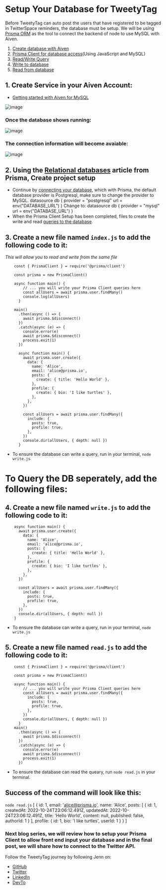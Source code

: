 # Setup Your Database for TweetyTag

Before TweetyTag can auto post the users that have registered to be tagged in TwitterSpace reminders, the database must be setup. We will be using [Prisma ORM](https://www.prisma.io/) as the tool to connect the backend of node to use MySQL with Aiven. 

1. [Create database with Aiven](https://github.com/jennjunod/aivenda/blob/main/README.md#1-create-service-in-your-aiven-account)
2. [Prisma Client for database access](https://github.com/jennjunod/aivenda/blob/main/README.md#2-using-the-relational-databases-article-from-prisma-create-project-setup)(Using JavaScript and MySQL)
3. [Read/Write Query](https://github.com/jennjunod/aivenda/blob/main/README.md#3-create-a-new-file-named-writejs-to-add-the-following-code-to-it)
4. [Write to database](https://github.com/jennjunod/aivenda/blob/main/README.md#3-create-a-new-file-named-writejs-to-add-the-following-code-to-it)
5. [Read from database](https://github.com/jennjunod/aivenda/blob/main/README.md#4-create-a-new-file-named-readjs-to-add-the-following-code-to-it)


## 1. Create Service in your Aiven Account:
* [Getting started with Aiven for MySQL](https://docs.aiven.io/docs/products/mysql/get-started.html#getting-started-with-aiven-for-mysql)

![image](https://user-images.githubusercontent.com/77285384/197628419-de00d95b-0503-42f2-bf8c-949b2ff51963.png)


### Once the database shows running:

![image](https://user-images.githubusercontent.com/77285384/197630786-571055ce-43c0-427e-b6f3-62b31eeefe45.png)


### The connection information will become avaiable:

![image](https://user-images.githubusercontent.com/77285384/197631205-0848f9f7-5052-4f8c-b26f-7111f63b5387.png)


## 2. Using the [Relational databases](https://www.prisma.io/docs/getting-started/setup-prisma/start-from-scratch/relational-databases-node-mysql) article from Prisma, Create project setup
* Continue by [connecting your database](https://www.prisma.io/docs/getting-started/setup-prisma/start-from-scratch/relational-databases/connect-your-database-node-mysql), which with Prisma, the default database provider is Postgresql, make sure to change the provider to MySQL.
    datasource db {
      provider = "postgresql"
      url      = env("DATABASE_URL")
    }
Change to: 
    datasource db {
      provider = "mysql"
      url      = env("DATABASE_URL")
    }
* When the Prisma Client Setup has been completed, files to create the write and read [queries to the database](https://www.prisma.io/docs/getting-started/setup-prisma/start-from-scratch/relational-databases/querying-the-database-node-mysql). 


## 3. Create a new file named `index.js` to add the following code to it:
*This will allow you to read and write from the same file*

        const { PrismaClient } = require('@prisma/client')

        const prisma = new PrismaClient()

        async function main() {
            // ... you will write your Prisma Client queries here
            const allUsers = await prisma.user.findMany()
            console.log(allUsers)
          }

        main()
          .then(async () => {
            await prisma.$disconnect()
          })
          .catch(async (e) => {
            console.error(e)
            await prisma.$disconnect()
            process.exit(1)
          })

          async function main() {
            await prisma.user.create({
              data: {
                name: 'Alice',
                email: 'alice@prisma.io',
                posts: {
                  create: { title: 'Hello World' },
                },
                profile: {
                  create: { bio: 'I like turtles' },
                },
              },
            })

            const allUsers = await prisma.user.findMany({
              include: {
                posts: true,
                profile: true,
              },
            })
            console.dir(allUsers, { depth: null })
          }
* To ensure the database can write a query, run in your terminal, `node write.js`

# To Query the DB seperately, add the following files: 

## 4. Create a new file named `write.js` to add the following code to it:

        async function main() {
          await prisma.user.create({
            data: {
              name: 'Alice',
              email: 'alice@prisma.io',
              posts: {
                create: { title: 'Hello World' },
              },
              profile: {
                create: { bio: 'I like turtles' },
              },
            },
          })

          const allUsers = await prisma.user.findMany({
            include: {
              posts: true,
              profile: true,
            },
          })
          console.dir(allUsers, { depth: null })
        }
* To ensure the database can write a query, run in your terminal, `node write.js`


## 5. Create a new file named `read.js` to add the following code to it:

        const { PrismaClient } = require('@prisma/client')

        const prisma = new PrismaClient()

        async function main() {
            // ... you will write your Prisma Client queries here
            const allUsers = await prisma.user.findMany({
              include: {
                posts: true,
                profile: true,
              },
            })
            console.dir(allUsers, { depth: null })
          }
        main()
          .then(async () => {
            await prisma.$disconnect()
          })
          .catch(async (e) => {
            console.error(e)
            await prisma.$disconnect()
            process.exit(1)
          })
          
          
* To ensure the database can read the queary, run `node read.js` in your terminal. 

## Success of the command will look like this:
`node read.js`
            [
              {
                id: 1,
                email: 'alice@prisma.io',
                name: 'Alice',
                posts: [
                  {
                    id: 1,
                    createdAt: 2022-10-24T23:06:12.491Z,
                    updatedAt: 2022-10-24T23:06:12.491Z,
                    title: 'Hello World',
                    content: null,
                    published: false,
                    authorId: 1
                  }
                ],
                profile: { id: 1, bio: 'I like turtles', userId: 1 }
              }
            ]

### Next blog series, we will review how to setup your Prisma Client to allow front end input your database and in the final post, we will share how to connect to the Twitter API. 

Follow the TweetyTag journey by following Jenn on:
- [GitHub](https://github.com/jennjunod)
- [Twitter](https://twitter.com/JennJunod)
- [LinkedIn](https://www.linkedin.com/in/jennjunod/)
- [DevTo](https://dev.to/jennjunod)
